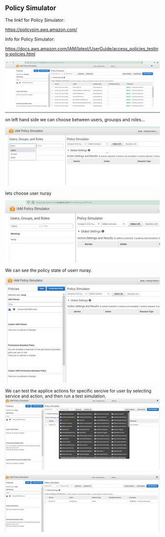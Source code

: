 ## Policy Simulator

The linkf for Policy Simulator:  

https://policysim.aws.amazon.com/  

Info for Policy Simulator:  

https://docs.aws.amazon.com/IAM/latest/UserGuide/access_policies_testing-policies.html  


![IAM1](images/IAM1.png)

---
on left hand  side we can choose between users, grouops and roles...  

![IAM2](images/IAM2.png)

lets choose user nuray

![IAM3](images/IAM3.png)

We can see the policy state of userr nuray. 

![IAM4](images/IAM4.png)

We can test the applice actions for specific sercive for user by selecting service and action, and then run a test simulation.   
![IAM5](images/IAM5.png)  

![IAM6](images/IAM6.png)  